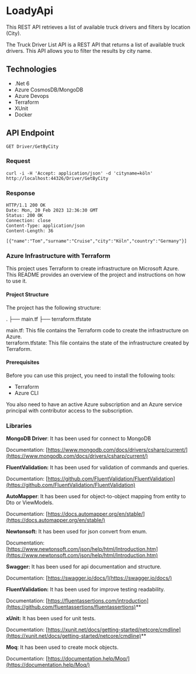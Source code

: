 ﻿# LoadyApi
 This REST API retrieves a list of available truck drivers and filters by location (City).

 The Truck Driver List API is a REST API that returns a list of available truck drivers. This API allows you to filter the results by city name.

## Technologies
* .Net 6
* Azure CosmosDB/MongoDB
* Azure Devops
* Terraform
* XUnit
* Docker


## API Endpoint

`GET Driver/GetByCity`

### Request
    curl -i -H 'Accept: application/json' -d 'cityname=köln' http://localhost:44326/Driver/GetByCity

### Response

    HTTP/1.1 200 OK
    Date: Mon, 20 Feb 2023 12:36:30 GMT
    Status: 200 OK
    Connection: close
    Content-Type: application/json
    Content-Length: 36

    [{"name":"Tom","surname":"Cruise","city":"Köln","country":"Germany"}]


### Azure Infrastructure with Terraform
This project uses Terraform to create infrastructure on Microsoft Azure. This README provides an overview of the project and instructions on how to use it.

#### Project Structure
The project has the following structure:

.
├── main.tf
├── terraform.tfstate

main.tf: This file contains the Terraform code to create the infrastructure on Azure.<br />
terraform.tfstate: This file contains the state of the infrastructure created by Terraform.<br />

#### Prerequisites<br />
Before you can use this project, you need to install the following tools:

- Terraform <br/>
- Azure CLI <br/>

You also need to have an active Azure subscription and an Azure service principal with contributor access to the subscription.


### Libraries

**MongoDB Driver**: It has been used for connect to MongoDB

Documentation: [https://www.mongodb.com/docs/drivers/csharp/current/](https://www.mongodb.com/docs/drivers/csharp/current/)

**FluentValidation:** It has been used for validation of commands and queries.

Documentation: [https://github.com/FluentValidation/FluentValidation](https://github.com/FluentValidation/FluentValidation)

**AutoMapper**: It has been used for object-to-object mapping from entity to Dto or ViewModels.

Documentation: [https://docs.automapper.org/en/stable/](https://docs.automapper.org/en/stable/)

**Newtonsoft:** It has been used for json convert from enum.

Documentation: [https://www.newtonsoft.com/json/help/html/Introduction.htm](https://www.newtonsoft.com/json/help/html/Introduction.htm)

**Swagger:** It has been used for api documentation and structure.

Documentation: [https://swagger.io/docs/](https://swagger.io/docs/)

**FluentValidation:** It has been used for improve testing readability.

Documentation: [https://fluentassertions.com/introduction](https://github.com/fluentassertions/fluentassertions)**

**xUnit:** It has been used for unit tests.

Documentation: [https://xunit.net/docs/getting-started/netcore/cmdline](https://xunit.net/docs/getting-started/netcore/cmdline)**

**Moq**: It has been used to create mock objects.

Documentation: [https://documentation.help/Moq/](https://documentation.help/Moq/)
